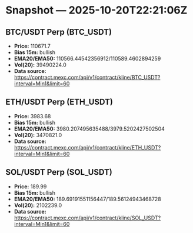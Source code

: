 # Snapshot — 2025-10-20T22:21:06Z

## BTC/USDT Perp (BTC_USDT)
- **Price:** 110671.7
- **Bias 15m:** bullish
- **EMA20/EMA50:** 110566.44542356912/110589.4602894259
- **Vol(20):** 39490224.0
- **Data source:** https://contract.mexc.com/api/v1/contract/kline/BTC_USDT?interval=Min1&limit=60

## ETH/USDT Perp (ETH_USDT)
- **Price:** 3983.68
- **Bias 15m:** bullish
- **EMA20/EMA50:** 3980.207495635488/3979.5202427502504
- **Vol(20):** 3470821.0
- **Data source:** https://contract.mexc.com/api/v1/contract/kline/ETH_USDT?interval=Min1&limit=60

## SOL/USDT Perp (SOL_USDT)
- **Price:** 189.99
- **Bias 15m:** bullish
- **EMA20/EMA50:** 189.69191551156447/189.56124943468728
- **Vol(20):** 2102239.0
- **Data source:** https://contract.mexc.com/api/v1/contract/kline/SOL_USDT?interval=Min1&limit=60
